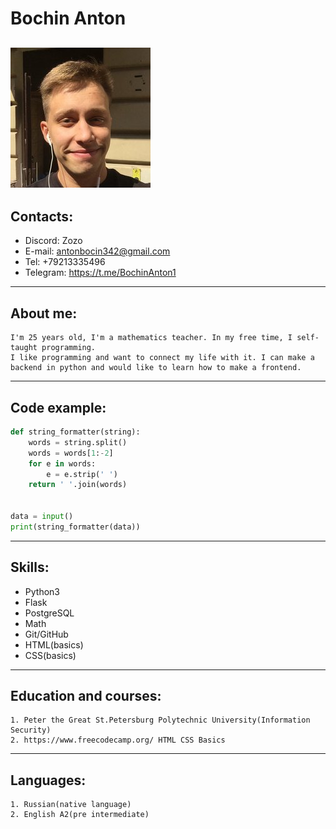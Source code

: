 # Bochin Anton
![my_photo](./my_photo.jpg)
---
## Contacts:
  + Discord: Zozo
  + E-mail: antonbocin342@gmail.com
  + Tel: +79213335496
  + Telegram: https://t.me/BochinAnton1
---
## About me:
    I'm 25 years old, I'm a mathematics teacher. In my free time, I self-taught programming.
    I like programming and want to connect my life with it. I can make a backend in python and would like to learn how to make a frontend.
---
## Code example:
```python
def string_formatter(string):
    words = string.split()
    words = words[1:-2]
    for e in words:
        e = e.strip(' ')
    return ' '.join(words)


data = input()
print(string_formatter(data))
```
---
## Skills:
+ Python3
+ Flask
+ PostgreSQL
+ Math
+ Git/GitHub
+ HTML(basics)
+ CSS(basics)
---
## Education and courses:
    1. Peter the Great St.Petersburg Polytechnic University(Information Security)
    2. https://www.freecodecamp.org/ HTML CSS Basics
---
## Languages:
    1. Russian(native language)
    2. English A2(pre intermediate)